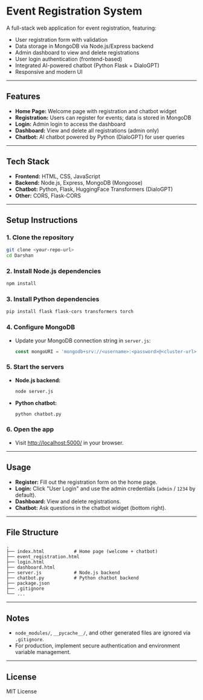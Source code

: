 # Event Registration System

A full-stack web application for event registration, featuring:
- User registration form with validation
- Data storage in MongoDB via Node.js/Express backend
- Admin dashboard to view and delete registrations
- User login authentication (frontend-based)
- Integrated AI-powered chatbot (Python Flask + DialoGPT)
- Responsive and modern UI

---

## Features

- **Home Page:** Welcome page with registration and chatbot widget
- **Registration:** Users can register for events; data is stored in MongoDB
- **Login:** Admin login to access the dashboard
- **Dashboard:** View and delete all registrations (admin only)
- **Chatbot:** AI chatbot powered by Python (DialoGPT) for user queries

---

## Tech Stack

- **Frontend:** HTML, CSS, JavaScript
- **Backend:** Node.js, Express, MongoDB (Mongoose)
- **Chatbot:** Python, Flask, HuggingFace Transformers (DialoGPT)
- **Other:** CORS, Flask-CORS

---

## Setup Instructions

### 1. Clone the repository

```sh
git clone <your-repo-url>
cd Darshan
```

### 2. Install Node.js dependencies

```sh
npm install
```

### 3. Install Python dependencies

```sh
pip install flask flask-cors transformers torch
```

### 4. Configure MongoDB

- Update your MongoDB connection string in `server.js`:
  ```js
  const mongoURI = 'mongodb+srv://<username>:<password>@<cluster-url>/<dbname>';
  ```

### 5. Start the servers

- **Node.js backend:**
  ```sh
  node server.js
  ```
- **Python chatbot:**
  ```sh
  python chatbot.py
  ```

### 6. Open the app

- Visit [http://localhost:5000/](http://localhost:5000/) in your browser.

---

## Usage

- **Register:** Fill out the registration form on the home page.
- **Login:** Click "User Login" and use the admin credentials (`admin` / `1234` by default).
- **Dashboard:** View and delete registrations.
- **Chatbot:** Ask questions in the chatbot widget (bottom right).

---

## File Structure

```
.
├── index.html           # Home page (welcome + chatbot)
├── event_registration.html
├── login.html
├── dashboard.html
├── server.js            # Node.js backend
├── chatbot.py           # Python chatbot backend
├── package.json
├── .gitignore
└── ...
```

---

## Notes

- `node_modules/`, `__pycache__/`, and other generated files are ignored via `.gitignore`.
- For production, implement secure authentication and environment variable management.

---

## License

MIT License
